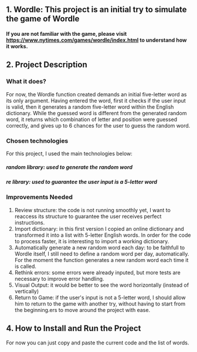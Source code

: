 ## 1. Wordle: This project is an initial try to simulate the game of Wordle
#### If you are not familiar with the game, please visit <https://www.nytimes.com/games/wordle/index.html> to understand how it works.

## 2. Project Description
### What it does?
For now, the Wordle function created demands an initial five-letter word as its only argument. Having entered the word, first it checks if the user input is valid, then it generates a random five-letter word within the English dictionary.
While the guessed word is different from the generated random word, it returns which combination of letter and position were guessed correctly, and gives up to 6 chances for the user to guess the random word.
### Chosen technologies
For this project, I used the main technologies below:
##### random library: used to generate the random word
##### re library: used to guarantee the user input is a 5-letter word
### Improvements Needed
1) Review structure: the code is not running smoothly yet, I want to reaccess its structure to guarantee the user receives perfect instructions.
2) Import dictionary: in this first version I copied an online dictionary and transformed it into a list with 5-letter English words. In order for the code to process faster, it is interesting to import a working dictionary.
3) Automatically generate a new random word each day: to be faithfull to Wordle itself, I still need to define a random word per day, automatically. For the moment the function generates a new random word each time it is called.
4) Rethink errors: some errors were already inputed, but more tests are necessary to improve error handling.
5) Visual Output: it would be better to see the word horizontally (instead of vertically)
6) Return to Game: if the user's input is not a 5-letter word, I should allow him to return to the game with another try, without having to start from the beginning.ers to move around the project with ease.

## 4. How to Install and Run the Project
For now you can just copy and paste the current code and the list of words.
